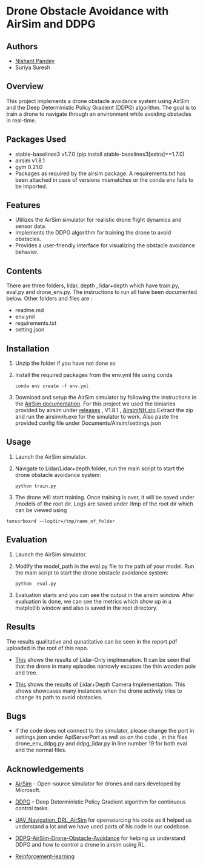 # Drone Obstacle Avoidance with AirSim and DDPG

## Authors
- [Nishant Pandey](https://github.com/nishantpandey4)
- Suriya Suresh
## Overview

This project implements a drone obstacle avoidance system using AirSim and the Deep Deterministic Policy Gradient (DDPG) algorithm. The goal is to train a drone to navigate through an environment while avoiding obstacles in real-time.

## Packages Used
- stable-baselines3 v1.7.0 (pip install stable-baselines3[extra]==1.7.0)
- airsim v1.8.1
- gym 0.21.0
- Packages as required by the airsim package.
A requirements.txt has been attached in case of versions mismatches or the conda env fails to be imported.
## Features

- Utilizes the AirSim simulator for realistic drone flight dynamics and sensor data.
- Implements the DDPG algorithm for training the drone to avoid obstacles.
- Provides a user-friendly interface for  visualizing the obstacle avoidance behavior.


## Contents
There are three folders, lidar, depth , lidar+depth which have train.py, eval.py and drone_env.py. The instructions to run all have been documented below.
Other folders and files are :
- readme.md
- env.yml
- requirements.txt
- setting.json

## Installation

1. Unzip the folder if you have not done so

2. Install the required packages from the env.yml file using conda
    ```shell
    conda env create -f env.yml
    ```

3. Download and setup the AirSim simulator by following the instructions in the [AirSim documentation](https://microsoft.github.io/AirSim/).
For this project we used the biniaries provided by airsim under [releases](https://github.com/microsoft/AirSim/releases) , V1.8.1 , [AirsimNH.zip](https://github.com/microsoft/AirSim/releases/download/v1.1.10/AirSimNH.zip).Extract the zip and run the airsimnh.exe for the simulator to work. Also paste the provided config file under Documents/Airsim/settings.json

## Usage

1. Launch the AirSim simulator.

2. Navigate to Lidar/Lidar+depth folder, run the main script to start the drone obstacle avoidance system:

    ```shell
    python train.py
    ```

3. The drone will start training. Once training is over, it will be saved under /models of the root dir. Logs are saved under /tmp of the root dir which can be viewed using

```shell
tensorboard --logdir=/tmp/name_of_folder
```
## Evaluation
1. Launch the AirSim simulator.

2. Modify the model_path in the eval.py file to the path of your model. Run the main script to start the drone obstacle avoidance system:

    ```shell
    python  eval.py
    ```

3. Evaluation starts and you can see the output in the airsim window. After evaluation is done, we can see the metrics which show up in a matplotlib window and also is saved in the root directory.

## Results 
The results qualitative and qunatitative can be seen in the report.pdf uploaded in the root of this repo.

- [This](https://drive.google.com/file/d/1gPdVm2av3VIhiCLBXUXSsuhMHWSw8Inm/view) shows the results of Lidar-Only implmenation. It can be seen that that the drone in many episodes narrowly escapes the thin wooden pole and tree.

-  [This](https://drive.google.com/file/d/1j-nWJp9L4KhxkSSD0dr1X8fKn50GRUE6/view) shows the results of Lidar+Depth Camera Implementation. This shows showcases many instances when the drone actively tries to change its path to avoid obstacles.

## Bugs
- If the code does not connect to the simulator, please change the port in settings.json under ApiServerPort as well as on the code , in the files drone_env_ddpg.py and ddpg_lidar.py in line number 19 for both eval and the normal files.

## Acknowledgements

- [AirSim](https://microsoft.github.io/AirSim/) - Open-source simulator for drones and cars developed by Microsoft.
- [DDPG](https://arxiv.org/abs/1509.02971) - Deep Deterministic Policy Gradient algorithm for continuous control tasks.

-  [UAV_Navigation_DRL_AirSim](https://github.com/heleidsn/UAV_Navigation_DRL_AirSim/tree/main) for opensourcing his code as it helped us understand a lot and we have used parts of his code in our codebase.

- [DDPG-AirSim-Drone-Obstacle-Avoidance](https://github.com/John-Venti/DDPG-AirSim-Drone-Obstacle-Avoidance) for helping us understand DDPG and how to control a drone in airsim using RL.

- [Reinforcement-learning](https://github.com/RahulSajnani/Reinforcement-learning)
